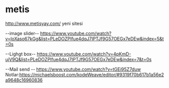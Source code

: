 # metis

http://www.metisyay.com/ yeni sitesi


--image slider--
https://www.youtube.com/watch?v=loXaso67kGg&list=PLeDOZPlfue4dqJ7IPTJf9G57OEGx7eDEw&index=5&t=0s

--Lighgt box--
https://www.youtube.com/watch?v=4pKmD-ujV9Q&list=PLeDOZPlfue4dqJ7IPTJf9G57OEGx7eDEw&index=7&t=0s

--Mail send --
https://www.youtube.com/watch?v=tGEi95Z7duw
Notlar:https://michaelsboost.com/kodeWeave/editor/#9319f70b617b1a56e2a9648c16960836
  

